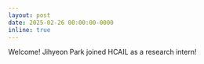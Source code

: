 ```yaml
---
layout: post
date: 2025-02-26 00:00:00-0000
inline: true
---
```


Welcome! Jihyeon Park joined HCAIL as a research intern!
